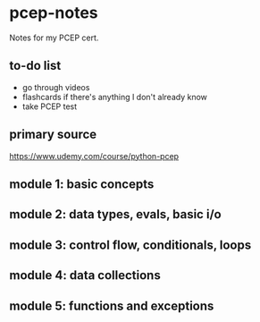 # pcep-notes
Notes for my PCEP cert.

## to-do list
* go through videos
* flashcards if there's anything I don't already know
* take PCEP test

## primary source
https://www.udemy.com/course/python-pcep

## module 1: basic concepts


## module 2: data types, evals, basic i/o

## module 3: control flow, conditionals, loops

## module 4: data collections

## module 5: functions and exceptions

